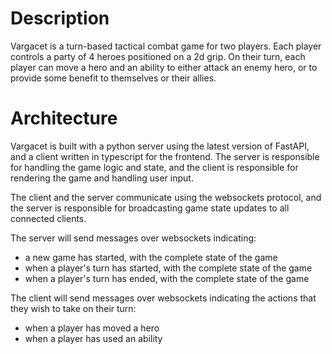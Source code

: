 # Description

Vargacet is a turn-based tactical combat game for two players. Each player controls a party of 4 heroes positioned on a 2d grip. On their turn, each player can move a hero and an ability to either attack an enemy hero, or to provide some benefit to themselves or their allies.

# Architecture

Vargacet is built with a python server using the latest version of FastAPI, and a client written in typescript for the frontend. The server is responsible for handling the game logic and state, and the client is responsible for rendering the game and handling user input.

The client and the server communicate using the websockets protocol, and the server is responsible for broadcasting game state updates to all connected clients.

The server will send messages over websockets indicating: 
- a new game has started, with the complete state of the game
- when a player's turn has started, with the complete state of the game
- when a player's turn has ended, with the complete state of the game

The client will send messages over websockets indicating the actions that they wish to take on their turn: 
- when a player has moved a hero
- when a player has used an ability

